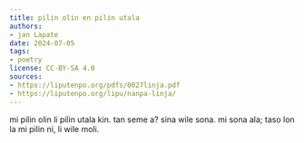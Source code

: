 ```yaml
---
title: pilin olin en pilin utala
authors:
- jan Lapate
date: 2024-07-05
tags:
- poetry
license: CC-BY-SA 4.0
sources:
- https://liputenpo.org/pdfs/0027linja.pdf
- https://liputenpo.org/lipu/nanpa-linja/
---
```


mi pilin olin li pilin utala kin. tan seme a? sina wile sona. mi sona ala; taso lon la mi pilin ni, li wile moli.